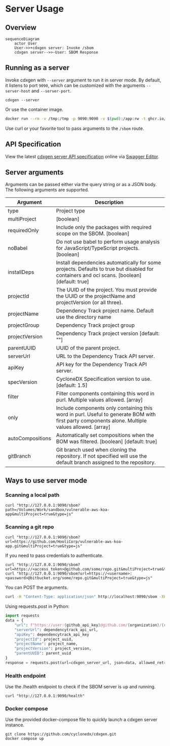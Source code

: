 # Server Usage

## Overview

```mermaid
sequenceDiagram
    actor User
    User->>+cdxgen server: Invoke /sbom
    cdxgen server-->>-User: SBOM Response
```

## Running as a server

Invoke cdxgen with `--server` argument to run it in server mode. By default, it listens to port `9090`, which can be customized with the arguments `--server-host` and `--server-port`.

```shell
cdxgen --server
```

Or use the container image.

```bash
docker run --rm -v /tmp:/tmp -p 9090:9090 -v $(pwd):/app:rw -t ghcr.io/cyclonedx/cdxgen -r /app --server --server-host 0.0.0.0
```

Use curl or your favorite tool to pass arguments to the `/sbom` route.

## API Specification

View the latest [cdxgen server API specification](https://github.com/CycloneDX/cdxgen/blob/master/lib/server/openapi.yaml) online via [Swagger Editor](https://editor.swagger.io/?url=https://raw.githubusercontent.com/CycloneDX/cdxgen/master/lib/server/openapi.yaml).


## Server arguments

Arguments can be passed either via the query string or as a JSON body. The following arguments are supported.

| Argument         | Description                                                                                                                                      |
| ---------------- | ------------------------------------------------------------------------------------------------------------------------------------------------ |
| type             | Project type                                                                                                                                     |
| multiProject     | [boolean]                                                                                                                                        |
| requiredOnly     | Include only the packages with required scope on the SBOM. [boolean]                                                                             |
| noBabel          | Do not use babel to perform usage analysis for JavaScript/TypeScript projects. [boolean]                                                         |
| installDeps      | Install dependencies automatically for some projects. Defaults to true but disabled for containers and oci scans. [boolean] [default: true]      |
| projectId        | The UUID of the project. You must provide the UUID or the projectName and projectVersion (or all three).                                         |
| projectName      | Dependency Track project name. Default use the directory name                                                                                    |
| projectGroup     | Dependency Track project group                                                                                                                   |
| projectVersion   | Dependency Track project version [default: ""]                                                                                                   |
| parentUUID       | UUID of the parent project.                                                                                                                      |
| serverUrl        | URL to the Dependency Track API server.                                                                                                          |
| apiKey           | API key for the Dependency Track API server.                                                                                                     |
| specVersion      | CycloneDX Specification version to use. [default: 1.5]                                                                                           |
| filter           | Filter components containing this word in purl. Multiple values allowed. [array]                                                                 |
| only             | Include components only containing this word in purl. Useful to generate BOM with first party components alone. Multiple values allowed. [array] |
| autoCompositions | Automatically set compositions when the BOM was filtered. [boolean] [default: true]                                                              |
| gitBranch        | Git branch used when cloning the repository. If not specified will use the default branch assigned to the repository.                            |

## Ways to use server mode

### Scanning a local path

```shell
curl "http://127.0.0.1:9090/sbom?path=/Volumes/Work/sandbox/vulnerable-aws-koa-app&multiProject=true&type=js"
```

### Scanning a git repo

```shell
curl "http://127.0.0.1:9090/sbom?url=https://github.com/HooliCorp/vulnerable-aws-koa-app.git&multiProject=true&type=js"
```

If you need to pass credentials to authenticate.

```shell
curl "http://127.0.0.1:9090/sbom?url=https://<access_token>@github.com/some/repo.git&multiProject=true&type=js"
curl "http://127.0.0.1:9090/sbom?url=https://<username>:<password>@bitbucket.org/some/repo.git&multiProject=true&type=js"
```

You can POST the arguments.

```bash
curl -H "Content-Type: application/json" http://localhost:9090/sbom -XPOST -d $'{"url": "https://github.com/HooliCorp/vulnerable-aws-koa-app.git", "type": "nodejs", "multiProject": "true"}'
```

Using requests.post in Python:

```python
import requests
data = {
    "url": f"https://user:{github_api_key}@github.com/{organization}/{repository}.git",
    "serverUrl": dependencytrack_api_url,
    "apiKey": dependencytrack_api_key
    "projectId": project_uuid,
    "projectName": project_name,
    "projectVersion": project_version,
    "parentUUID": parent_uuid
}
response = requests.post(url=cdxgen_server_url, json=data, allowed_retries=0)
```

### Health endpoint

Use the /health endpoint to check if the SBOM server is up and running.

```shell
curl "http://127.0.0.1:9090/health"
```

### Docker compose

Use the provided docker-compose file to quickly launch a cdxgen server instance.

```shell
git clone https://github.com/cyclonedx/cdxgen.git
docker compose up
```
